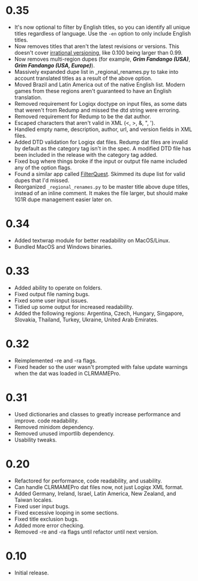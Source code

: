 # 0.35
- It's now optional to filter by English titles, so you can identify all unique
  titles regardless of language. Use the `-en` option to only include English
  titles.
- Now removes titles that aren't the latest revisions or versions. This doesn't
  cover [irrational versioning](https://www.mamedev.org/), like 0.100 being
  larger than 0.99.
- Now removes multi-region dupes (for example, **_Grim Fandango (USA)_**,
  **_Grim Fandango (USA, Europe)_**).
- Massively expanded dupe list in _regional_renames.py to take into account
  translated titles as a result of the above option.
- Moved Brazil and Latin America out of the native English list. Modern games
  from these regions aren't guaranteed to have an English translation.
- Removed requirement for Logiqx doctype on input files, as some dats that
  weren't from Redump and missed the dtd string were erroring.
- Removed requirement for Redump to be the dat author.
- Escaped characters that aren't valid in XML (<, >, &, ", ').
- Handled empty name, description, author, url, and version fields in XML files.
- Added DTD validation for Logiqx dat files. Redump dat files are invalid by
  default as the category tag isn't in the spec. A modified DTD file has been
  included in the release with the category tag added.
- Fixed bug where things broke if the input or output file name included any of
  the option flags.
- Found a similar app called [FilterQuest](https://github.com/UnluckyForSome/FilterQuest).
  Skimmed its dupe list for valid dupes that I'd missed.
- Reorganized `_regional_renames.py` to be master title above dupe titles,
  instead of an inline comment. It makes the file larger, but should make 1G1R
  dupe management easier later on.

# 0.34
- Added textwrap module for better readability on MacOS/Linux.
- Bundled MacOS and Windows binaries.

# 0.33
- Added ability to operate on folders.
- Fixed output file naming bugs.
- Fixed some user input issues.
- Tidied up some output for increased readability.
- Added the following regions: Argentina, Czech, Hungary, Singapore, Slovakia,
  Thailand, Turkey, Ukraine, United Arab Emirates.

# 0.32
- Reimplemented -re and -ra flags.
- Fixed header so the user wasn't prompted with false update warnings when the
  dat was loaded in CLRMAMEPro.

# 0.31
- Used dictionaries and classes to greatly increase performance and improve.
  code readability.
- Removed minidom dependency.
- Removed unused importlib dependency.
- Usability tweaks.

# 0.20
- Refactored for performance, code readability, and usability.
- Can handle CLRMAMEPro dat files now, not just Logiqx XML format.
- Added Germany, Ireland, Israel, Latin America, New Zealand, and Taiwan
  locales.
- Fixed user input bugs.
- Fixed excessive looping in some sections.
- Fixed title exclusion bugs.
- Added more error checking.
- Removed -re and -ra flags until refactor until next version.

# 0.10
- Initial release.